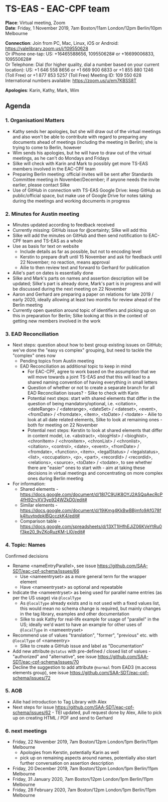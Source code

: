 # TS-EAS - EAC-CPF team

**Place**: Virtual meeting, Zoom  
**Date**: Friday, 1 November 2019, 7am Boston/11am London/12pm Berlin/10pm Melbourne 

**Connection**: 
Join from PC, Mac, Linux, iOS or Android: https://yalelibrary.zoom.us/j/109550628   
Or iPhone one-tap: US: +16465588656, 109550628#  or +16699006833, 109550628#   
Or Telephone: Dial (for higher quality, dial a number based on your current location): 
US: +1 646 558 8656  or +1 669 900 6833  or +1 855 880 1246 (Toll Free) or +1 877 853 5257 (Toll Free)
Meeting ID: 109 550 628  
International numbers available: https://zoom.us/u/em7KBSS8T

**Apologies**: Karin, Kathy, Mark, Wim

## Agenda

### 1. Organisationl Matters
- Kathy sends her apologies, but she will draw out of the virtual meetings and also won't be able to contribute with regard to preparing any documents ahead of meetings (including the meeting in Berlin); she is trying to come to Berlin, however
- Wim sends his apologies, but he will have to draw out of the virtual meetings, as he can't do Mondays and Fridays
- Silke will check with Karin and Mark to possibly get more TS-EAS members involved in the EAC-CPF team
- Preparing Berlin meeting: official invites will be sent after Standards Committee meeting in November/December; if anyone needs the invite earlier, please contact Silke
- Use of GitHub in connection with TS-EAS Google Drive: keep GitHub as public/official space, but make use of Google Drive for notes taking during the meetings and working documents in progress

### 2. Minutes for Austin meeting
- Minutes updated according to feedback received
- Currently missing: GitHub issue for @certainty; Silke will add this
- Silke will add the minutes on GitHub and then send notification to EAC-CPF team and TS-EAS as a whole
- Use as basis for text on website
  - Include details as far as possible, but not to encoding level
  - Kerstin to prepare draft until 15 November and ask for feedback until 22 November; no reaction, means approval
  - Ailie to then review text and forward to Gerhard for publication
- Ailie's part on dates is essentially done
- Silke and Mark's parts on names and assertion description will be updated; Silke's part is already done, Mark's part is in progress and will be discussed during the next meeting on 22 November   
- Aaron and Gerhard are preparing a paper on relations for late 2019 / early 2020, ideally allowing at least two months for review ahead of the Berlin meeting
- Currently open question around topic of identifiers and picking up on this in preparation for Berlin; Silke looking at this in the context of getting new members involved in the work

### 3. EAD Reconciliation
- Next steps: question about how to best group existing issues on GitHub; we've done the "easy vs complex" grouping, but need to tackle the "complex" ones now
  - Pending topics from Austin meeting
  - EAD Reconciliation as additional topic to keep in mind
    - For EAC-CPF, agree to work based on the assumption that we will move towards a joint TS-EAS and that this will lead to a shared naming convention of having everything in small letters
    - Question of whether or not to create a separate branch for all EAD Reconciliation issues? - Silke to check with Karin
    - Potential next steps: start with shared elements that differ in the question of being mandatory/optional, i.e. &lt;citation>, &lt;dateRange> / &lt;daterange>, &lt;dateSet> / &lt;dateset>, &lt;event>, &lt;fromDate> / &lt;fromdate>, &lt;item>, &lt;toDate> / &lt;todate> - Ailie to look at all date related elements, Silke to look at remaining ones - both for meeting on 22 November
    - Potential next steps: Kerstin to look at shared elements that differ in content model, i.e. &lt;abstract>, &lt;biogHist> / &lt;bioghist>, &lt;chronItem> / &lt;chronitem>, &lt;chronList> / &lt;chronlist>, &lt;citation>, &lt;control>, &lt;date>, &lt;event>, &lt;fromDate> / &lt;fromdate>, &lt;function>, &lt;item>, &lt;legalStatus> / &lt;legalstatus>, &lt;list>, &lt;occupation>, &lt;p>, &lt;part>, &lt;recordId> / &lt;recordid>, &lt;relations>, &lt;source>, &lt;toDate> / &lt;todate>, to see whether there are "easier" ones to start with - aim at taking these decisions in virtual meetings and concentrating on more complex ones during Berlin meeting
- For information: 
  - Shared elements - https://docs.google.com/document/d/18I7C9UiK8OYJ2ASQqAecRcP4fH92rvXV3yp924WZkD0/edit#
  - Similar elements - https://docs.google.com/document/d/19iKmg4KkBwBBjmfo9AfG78fk4ltuvtpdpklBQcczkK4/edit#
  - Comparison table - https://docs.google.com/spreadsheets/d/13XT1lHfhEJiZ06KVeYtRu0f3ke20_9vZKoRuzKM-Ll0/edit#

### 4. Topic: Names
Confirmed decisions
- Rename &lt;nameEntryParallel>, see issue https://github.com/SAA-SDT/eac-cpf-schema/issues/66
  - Use &lt;nameentryset> as a more general term for the wrapper element
  - Have &lt;nameentryset> as optional and repeatable
- Indicate the &lt;nameentryset> as being used for parallel name entries (as per the US usage) via `@localType`
  - As `@localType` already exists and is not used with a fixed values list, this would mean no schema change is required, but mainly changes in the tag library, examples and other documentation
  - Silke to ask Kathy for real-life example for usage of "parallel" in the US; ideally we'd want to have an example for other uses of `@localType` in &lt;nameentryset>
- Recommend use of values "translation", "former", "previous" etc. with `@localType` of &lt;nameentry>
  - Silke to create a GitHub issue and label as "Documentation"
- Add new attribute `@status` with pre-defined / closed list of values - "authorized" and "alternative", see issue https://github.com/SAA-SDT/eac-cpf-schema/issues/70 
- Decline the suggestion to add attribute `@normal` from EAD3 (m.access elements group), see issue https://github.com/SAA-SDT/eac-cpf-schema/issues/72

### 5. AOB
- Ailie had introduction to Tag Library with Alex
- Next steps for issue https://github.com/SAA-SDT/eac-cpf-schema/issues/62 - TEI updated, pull request done by Alex, Ailie to pick up on creating HTML / PDF and send to Gerhard

### 6. next meetings
- Friday, 22 November 2019, 7am Boston/12pm London/1pm Berlin/11pm Melbourne  
  - Apologies from Kerstin, potentially Karin as well
  - pick up on remaining aspects around names, potentially also start further conversation on assertion description
- Friday, 20 December 2019, 7am Boston/12pm London/1pm Berlin/11pm Melbourne 
- Friday, 31 January 2020, 7am Boston/12pm London/1pm Berlin/11pm Melbourne 
- Friday, 28 February 2020, 7am Boston/12pm London/1pm Berlin/11pm Melbourne 
